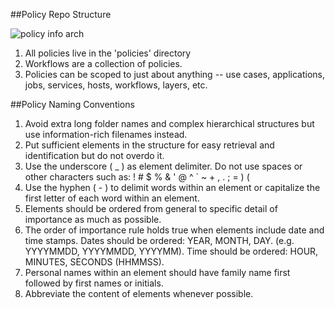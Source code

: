 ##Policy Repo Structure

![policy info arch](https://raw.githubusercontent.com/conjurdemos/enterprise-example/ee-policy-tax/policy/policy-ia.png)

1. All policies live in the 'policies' directory
2. Workflows are a collection of policies.
3. Policies can be scoped to just about anything -- use cases, applications, jobs, services, hosts, workflows, layers, etc.

##Policy Naming Conventions

1. Avoid extra long folder names and complex hierarchical structures but use information-rich filenames instead.
2. Put sufficient elements in the structure for easy retrieval and identification but do not overdo it.
3. Use the underscore ( _ ) as element delimiter. Do not use spaces or other characters such as: ! # $ % & ' @ ^ ` ~ + , . ; = ) (
4. Use the hyphen ( - ) to delimit words within an element or capitalize the first letter of each word within an element.
5. Elements should be ordered from general to specific detail of importance as much as possible.
6. The order of importance rule holds true when elements include date and time stamps. Dates should be ordered: YEAR, MONTH, DAY. (e.g. YYYYMMDD, YYYYMMDD, YYYYMM). Time should be ordered: HOUR, MINUTES, SECONDS (HHMMSS).
7. Personal names within an element should have family name first followed by first names or initials.
8. Abbreviate the content of elements whenever possible.